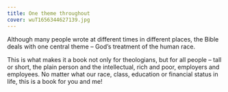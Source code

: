 ```yaml
---
title: One theme throughout
cover: wuT1656344627139.jpg
---
```


Although many people wrote at different times in different places, the Bible deals with one central theme – God’s treatment of the human race.

This is what makes it a book not only for theologians, but for all people – tall or short, the plain person and the intellectual, rich and poor, employers and employees. No matter what our race, class, education or financial status in life, this is a book for you and me!